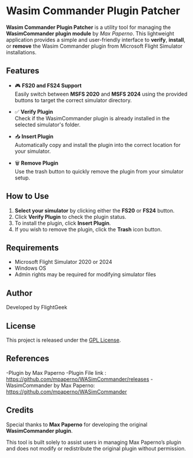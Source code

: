 # Wasim Commander Plugin Patcher

**Wasim Commander Plugin Patcher** is a utility tool for managing the **WasimCommander plugin module** by *Max Paperno*. This lightweight application provides a simple and user-friendly interface to **verify**, **install**, or **remove** the Wasim Commander plugin from Microsoft Flight Simulator installations.

## Features

- 🎮 **FS20 and FS24 Support**  
  Easily switch between **MSFS 2020** and **MSFS 2024** using the provided buttons to target the correct simulator directory.

- ✅ **Verify Plugin**  
  Check if the WasimCommander plugin is already installed in the selected simulator's folder.

- 📥 **Insert Plugin**  
  Automatically copy and install the plugin into the correct location for your simulator.

- 🗑️ **Remove Plugin**  
  Use the trash button to quickly remove the plugin from your simulator setup.

## How to Use

1. **Select your simulator** by clicking either the **FS20** or **FS24** button.
2. Click **Verify Plugin** to check the plugin status.
3. To install the plugin, click **Insert Plugin**.
4. If you wish to remove the plugin, click the **Trash** icon button.

## Requirements

- Microsoft Flight Simulator 2020 or 2024
- Windows OS
- Admin rights may be required for modifying simulator files

## Author

Developed by FlightGeek 


## License

This project is released under the [GPL License](LICENSE_GPL).

## References
-Plugin by Max Paperno
-Plugin File link : https://github.com/mpaperno/WASimCommander/releases
-WasimCommander by Max Paperno: https://github.com/mpaperno/WASimCommander

## Credits

Special thanks to **Max Paperno** for developing the original **WasimCommander plugin**.

This tool is built solely to assist users in managing Max Paperno’s plugin and does not modify or redistribute the original plugin without permission.

